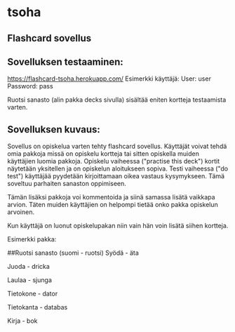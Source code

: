 # tsoha
## Flashcard sovellus
## Sovelluksen testaaminen:
https://flashcard-tsoha.herokuapp.com/
Esimerkki käyttäjä:
User: user
Password: pass

Ruotsi sanasto (alin pakka decks sivulla) sisältää eniten kortteja testaamista varten. 

## Sovelluksen kuvaus:

Sovellus on opiskelua varten tehty flashcard sovellus. Käyttäjät voivat tehdä omia pakkoja missä on opiskelu kortteja tai sitten opiskella muiden käyttäjien luomia pakkoja. Opiskelu vaiheessa ("practise this deck") kortit näytetään yksitellen ja on opiskelun aloitukseen sopiva. Testi vaiheessa ("do test") käyttäjää pyydetään kirjoittamaan oikea vastaus kysymykseen. Tämä soveltuu parhaiten sanaston oppimiseen. 

Tämän lisäksi pakkoja voi kommentoida ja siinä samassa lisätä vaikkapa arvion. Täten muiden käyttäjien on helpompi tietää onko pakka opiskelun arvoinen. 

Kun käyttäjä on luonut opiskelupakan niin vain hän voin lisätä siihen kortteja. 


Esimerkki pakka:

##Ruotsi sanasto (suomi - ruotsi)
Syödä - äta

Juoda - dricka

Laulaa - sjunga

Tietokone - dator

Tietokanta - databas

Kirja - bok


